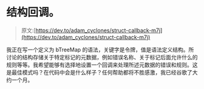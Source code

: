 # 结构回调。

> 原文:[https://dev.to/adam_cyclones/struct-callback-m7j](https://dev.to/adam_cyclones/struct-callback-m7j)

我正在写一个定义为 bTreeMap 的语法，关键字是令牌，值是语法定义结构。所讨论的结构存储关于特定标记的元数据，例如错误名称、关于标记后面允许什么的规则等等。我希望能够有选择地设置一个回调来处理所述元数据的错误和规则。这是最佳模式吗？在代码中会是什么样子？任何帮助都将不胜感激，我已经谷歌了大约一个月。
